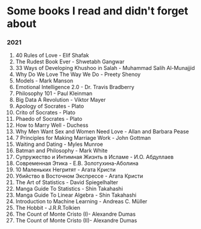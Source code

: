 <h1> Some books I read and didn't forget about </h1>

<h3>2021</h3>

<ol>
  <li>40 Rules of Love - Elif Shafak</li>
  <li>The Rudest Book Ever - Shwetabh Gangwar</li>
  <li>33 Ways of Developing Khushoo in Salah - Muhammad Salih Al-Munajjid</li>
  <li>Why Do We Love The Way We Do - Preety Shenoy</li>
  <li>Models - Mark Manson</li>
  <li>Emotional Intelligence 2.0 - Dr. Travis Bradberry</li>
  <li>Philosophy 101 - Paul Kleinman</li>
  <li>Big Data A Revolution - Viktor Mayer</li>
  <li>Apology of Socrates - Plato</li>
  <li>Crito of Socrates - Plato</li>
  <li>Phaedo of Socrates - Plato</li>
  <li>How to Marry Well - Duchess</li>
  <li>Why Men Want Sex and Women Need Love - Allan and Barbara Pease</li>
  <li>7 Principles for Making Marriage Work - John Gottman</li>
  <li>Waiting and Dating - Myles Munroe</li>
  <li>Batman and Philosophy - Mark White</li>
  <li>Супружество и Интимная Жизнть в Исламе - И.О. Абдуллаев</li>
  <li>Современная Этика - Е.В. Золотухина-Аболина</li>
  <li>10 Маленьких Негритят - Агата Кристи</li>
  <li>Убийство в Восточном Экспрессе - Агата Кристи</li>
  <li>The Art of Statistics - David Spiegelhalter</li>
  <li>Manga Guide To Statistics - Shin Takahashi</li>
  <li>Manga Guide To Linear Algebra - Shin Takahashi</li>
  <li>Introduction to Machine Learning - Andreas C. Müller</li>
  <li>The Hobbit - J.R.R.Tolkien</li>
  <li>The Count of Monte Cristo (I)- Alexandre Dumas</li>
  <li>The Count of Monte Cristo (II)- Alexandre Dumas</li>
</ol>
